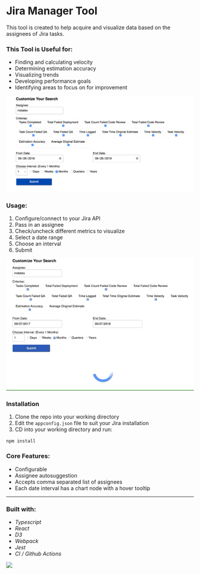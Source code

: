 # Jira Manager Tool

This tool is created to help acquire and visualize data based on the assignees of Jira tasks.

### This Tool is Useful for:
* Finding and calculating velocity
* Determining estimation accuracy
* Visualizing trends
* Developing performance goals
* Identifying areas to focus on for improvement

![](https://github.com/mattstates/jiramanagertool/raw/master/screenshots/Screen%20Shot%202019-09-26%20at%2010.25.26%20AM.png)

### Usage:
1. Configure/connect to your Jira API
2. Pass in an assignee
3. Check/uncheck different metrics to visualize
4. Select a date range
5. Choose an interval
6. Submit

![](https://github.com/mattstates/jiramanagertool/raw/master/screenshots/Sep-27-2019%2008-10-57.gif)


### Installation
1. Clone the repo into your working directory
2. Edit the `appconfig.json` file to suit your Jira installation
3. CD into your working directory and run:
```
npm install
```
### Core Features:
* Configurable
* Assignee autosuggestion
* Accepts comma separated list of assignees
* Each date interval has a chart node with a hover tooltip
___

### Built with:
* *Typescript*
* *React*
* *D3*
* *Webpack*
* *Jest*
* *CI / Github Actions*


![](https://github.com/mattstates/jiramanagertool/workflows/Build%20and%20Test/badge.svg)

